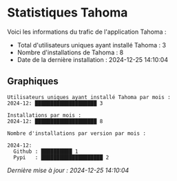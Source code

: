 # Statistiques Tahoma

Voici les informations du trafic de l'application Tahoma :
- Total d'utilisateurs uniques ayant installé Tahoma : 3
- Nombre d'installations de Tahoma : 8
- Date de la dernière installation : 2024-12-25 14:10:04

## Graphiques
```
Utilisateurs uniques ayant installé Tahoma par mois :
2024-12: ████████████████████ 3
```

```
Installations par mois :
2024-12: ████████████████████ 8
```

```
Nombre d'installations par version par mois :

2024-12:
  Github : ██████████ 1
  Pypi   : ████████████████████ 2
```


*Dernière mise à jour : 2024-12-25 14:10:04*

